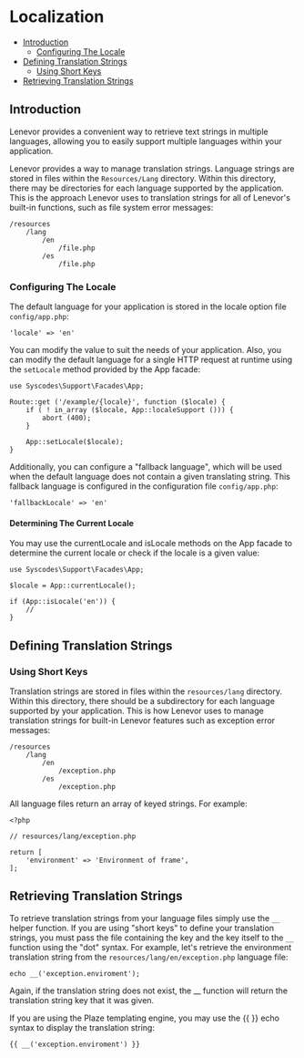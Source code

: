 # Localization

- [Introduction](#introduction)
    - [Configuring The Locale](#configuring-locale)
- [Defining Translation Strings](#defining-translation-strings)
    - [Using Short Keys](#using-short-keys)
- [Retrieving Translation Strings](#retrieving-translation-strings)


<a name="introduction"></a>
## Introduction

Lenevor provides a convenient way to retrieve text strings in multiple languages, allowing you to easily support multiple languages within your application.

Lenevor provides a way to manage translation strings. Language strings are stored in files within the `Resources/Lang` directory. Within this directory, there may be directories for each language supported by the application. This is the approach Lenevor uses to translation strings for all of Lenevor's built-in functions, such as file system error messages:

    /resources
        /lang
            /en
                /file.php
            /es
                /file.php

<a name="configuring-locale"></a>
### Configuring The Locale

The default language for your application is stored in the locale option file `config/app.php`:
      
    'locale' => 'en' 

You can modify the value to suit the needs of your application. Also, you can modify the default language for a single HTTP request at runtime using the `setLocale` method provided by the App facade:

    use Syscodes\Support\Facades\App;

    Route::get ('/example/{locale}', function ($locale) {
        if ( ! in_array ($locale, App::localeSupport ())) {
            abort (400);
        }

        App::setLocale($locale);
    }

Additionally, you can configure a "fallback language", which will be used when the default language does not contain a given translating string. This fallback language is configured in the configuration file `config/app.php`:

    'fallbackLocale' => 'en'

<a name="determining-current-locale"></a>
#### Determining The Current Locale

You may use the currentLocale and isLocale methods on the App facade to determine the current locale or check if the locale is a given value:

    use Syscodes\Support\Facades\App;

    $locale = App::currentLocale();

    if (App::isLocale('en')) {
        //
    }

<a name="defining-translation-strings"></a>
## Defining Translation Strings

<a name="using-short-keys"></a>
### Using Short Keys

Translation strings are stored in files within the `resources/lang` directory. Within this directory, there should be a subdirectory for each language supported by your application. This is how Lenevor uses to manage translation strings for built-in Lenevor features such as exception error messages:

    /resources
        /lang
            /en
                /exception.php
            /es
                /exception.php

All language files return an array of keyed strings. For example:

    <?php

    // resources/lang/exception.php

    return [
        'environment' => 'Environment of frame', 
    ];

<a name="retrieving-translation-strings"></a>
## Retrieving Translation Strings

To retrieve translation strings from your language files simply use the `__` helper function. If you are using "short keys" to define your translation strings, you must pass the file containing the key and the key itself to the `__` function using the "dot" syntax. For example, let's retrieve the environment translation string from the `resources/lang/en/exception.php` language file:

    echo __('exception.enviroment');

Again, if the translation string does not exist, the __ function will return the translation string key that it was given.

If you are using the Plaze templating engine, you may use the {{ }} echo syntax to display the translation string:

    {{ __('exception.enviroment') }}

